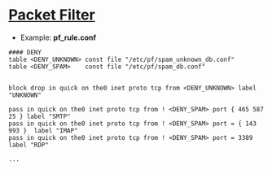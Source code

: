 # [Packet Filter](https://ru.wikipedia.org/wiki/Packet_Filter)

- Example: **pf_rule.conf**
```
#### DENY
table <DENY_UNKNOWN> const file "/etc/pf/spam_unknown_db.conf"
table <DENY_SPAM>    const file "/etc/pf/spam_db.conf"


block drop in quick on the0 inet proto tcp from <DENY_UNKNOWN> label "UNKNOWN"

pass in quick on the0 inet proto tcp from ! <DENY_SPAM> port { 465 587 25 } label "SMTP"
pass in quick on the0 inet proto tcp from ! <DENY_SPAM> port = { 143 993 }  label "IMAP"
pass in quick on the0 inet proto tcp from ! <DENY_SPAM> port = 3389         label "RDP"

...

```
